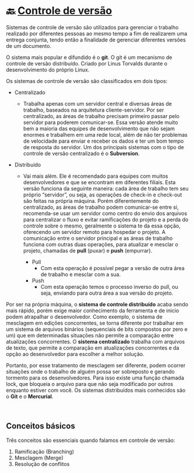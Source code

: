 # :back: [Controle de versão](../../../README.md#version-control-systems)

Sistemas de controle de versão são utilizados para gerenciar o trabalho realizado por diferentes pessoas ao mesmo tempo a fim de realizarem uma entrega conjunta, tendo então a finalidade de gerenciar diferentes versões de um documento.

O sistema mais popular e difundido é o **git**. O git é um mecanismo de controle de versão distribuído. Criado por Linus Torvalds durante o desenvolvimento do próprio Linux.

Os sistemas de controle de versão são classificados em dois tipos:

* Centralizado
    - Trabalha apenas com um servidor central e diversas áreas de trabalho, baseados na arquitetura cliente-servidor. Por ser centralizado, as áreas de trabalho precisam primeiro passar pelo servidor para poderem comunicar-se. Essa versão atende muito bem a maioria das equipes de desenvolvimento que não sejam enormes e trabalhem em uma rede local, além de não ter problemas de velocidade para enviar e receber os dados e ter um bom tempo de resposta do servidor. Um dos principais sistemas com o tipo de controle de versão centralizado é o **Subversion**.

* Distribuído
    - Vai mais além. Ele é recomendado para equipes com muitos desenvolvedores e que se encontram em diferentes filiais. Esta versão funciona da seguinte maneira: cada área de trabalho tem seu próprio “servidor”, ou seja, as operações de check-in e check-out são feitas na própria máquina. Porém diferentemente do centralizado, as áreas de trabalho podem comunicar-se entre si, recomenda-se usar um servidor como centro do envio dos arquivos para centralizar o fluxo e evitar ramificações do projeto e a perda do controle sobre o mesmo, geralmente o sistema te da essa opção, oferecendo um servidor remoto para hospedar o projeto. A comunicação entre o servidor principal e as áreas de trabalho funciona com outras duas operações, para atualizar e mesclar o projeto, chamadas de **pull** (puxar) e **push** (empurrar).

        - Pull
            - Com esta operação é possível pegar a versão de outra área de trabalho e mesclar com a sua.
        - Push
            - Com esta operação temos o processo inverso do pull, ou seja, enviando para outra área a sua versão do projeto.

Por ser na própria máquina, o **sistema de controle distribuído** acaba sendo mais rápido, porém exige maior conhecimento da ferramenta e de inicio podem atrapalhar o desenvolvedor. Como exemplo, o sistema de mesclagem em edições concorrentes, se torna diferente por trabalhar em um sistema de arquivos binários (sequenciais de bits compostos por zero e um) que em determinadas situações não permite a comparação entre atualizações concorrentes. O **sistema centralizado** trabalha com arquivos de texto, que permite a comparação em atualizações concorrentes e da opção ao desenvolvedor para escolher a melhor solução.

Portanto, por esse tratamento de mesclagem ser diferente, podem ocorrer situações onde o trabalho de alguém possa ser sobreposto e gerando tormento para os desenvolvedores. Para isso existe uma função chamada lock, que bloqueia o arquivo para que não seja modificado por outros enquanto estiver com você. Os sistemas distribuídos mais conhecidos são o **Git** e o **Mercurial**.

<br>

## Conceitos básicos
Três conceitos são essenciais quando falamos em controle de versão:

1. Ramificação (Branching)
2. Mesclagem (Merge)
3. Resolução de conflitos

<br><br>


